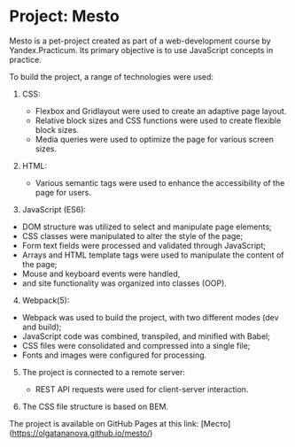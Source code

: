 # Project: Mesto

Mesto is a pet-project created as part of a web-development course by Yandex.Practicum. Its primary objective is
to use JavaScript concepts in practice.

To build the project, a range of technologies were used:

1. CSS:
	- Flexbox and Gridlayout were used to create an adaptive page layout.
	- Relative block sizes and CSS functions were used to create flexible block sizes.
	- Media queries were used to optimize the page for various screen sizes.

2. HTML:
	- Various semantic tags were used to enhance the accessibility of the page for users.

3. JavaScript (ES6):
  - DOM structure was utilized to select and manipulate page elements;
  - CSS classes were manipulated to alter the style of the page;
  - Form text fields were processed and validated through JavaScript;
  - Arrays and HTML template tags were used to manipulate the content of the page;
  - Mouse and keyboard events were handled,
  - and site functionality was organized into classes (OOP).

4. Webpack(5):
  - Webpack was used to build the project, with two different modes (dev and build);
  - JavaScript code was combined, transpiled, and minified with Babel;
  - CSS files were consolidated and compressed into a single file;
  - Fonts and images were configured for processing.

5. The project is connected to a remote server:
    - REST API requests were used for client-server interaction.

7. The CSS file structure is based on BEM.

The project is available on GitHub Pages at this link: [Место] (https://olgatananova.github.io/mesto/)
